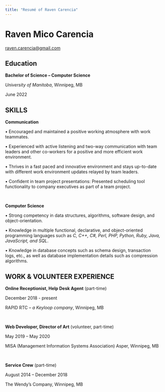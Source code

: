 ```yaml
---
title: "Resumé of Raven Carencia"
---
```


Raven Mico Carencia 
=====
raven.carencia@gmail.com


## Education

__Bachelor of Science – Computer Science__ 


*University of Manitoba*, Winnipeg, MB

June 2022

## SKILLS
__Communication__

•	Encouraged and maintained a positive working atmosphere with work teammates.

•	Experienced with active listening and two-way communication with team leaders and other co-workers for a positive and more efficient work environment.

• Thrives in a fast paced and innovative environment and stays up-to-date with different work environment updates relayed by team leaders.

•	Confident in team project presentations: Presented scheduling tool functionality to company executives as part of a team project.

&nbsp;

__Computer Science__

•	Strong competency in data structures, algorithms, software design, and object-orientation.

•	Knowledge in multiple functional, declarative, and object-oriented programming languages such as _C, C++, C#, Perl, PHP, Python, Ruby, Java, JavaScript, and SQL_.

•	Knowledge in database concepts such as schema design, transaction logs, etc., as well as database implementation details such as compression algorithms.





## WORK & VOLUNTEER EXPERIENCE

__Online Receptionist, Help Desk Agent__ (part-time)         

December 2018 - present    

RAPID RTC – _a Keyloop company_, Winnipeg, MB

&nbsp;


__Web Developer, Director of Art__ (volunteer, part-time)	       

May 2019 – May 2020		

MISA (Management Information Systems Association) Asper, Winnipeg, MB	

&nbsp;

__Service Crew__ (part-time)          

August 2014 – December 2018	

The Wendy’s Company, Winnipeg, MB

